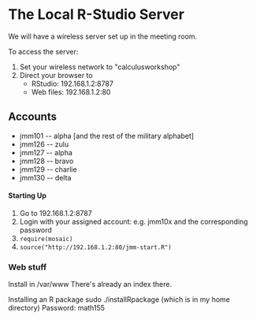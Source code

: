 The Local R-Studio Server
============

We will have a wireless server set up in the meeting room.

To access the server:
1. Set your wireless network to "calculusworkshop"
2. Direct your browser to
    * RStudio: 192.168.1.2:8787
    * Web files: 192.168.1.2:80

Accounts
--------

* jmm101 -- alpha [and the rest of the military alphabet]
* jmm126 -- zulu
* jmm127 -- alpha
* jmm128 -- bravo
* jmm129 -- charlie
* jmm130 -- delta

#### Starting Up

1. Go to 192.168.1.2:8787
2. Login with your assigned account: e.g. jmm10x and the corresponding password
3. `require(mosaic)`
4. `source("http://192.168.1.2:80/jmm-start.R")`

### Web stuff

Install in /var/www
There's already an index there.

Installing an R package
sudo ./installRpackage (which is in my home directory)
Password: math155
